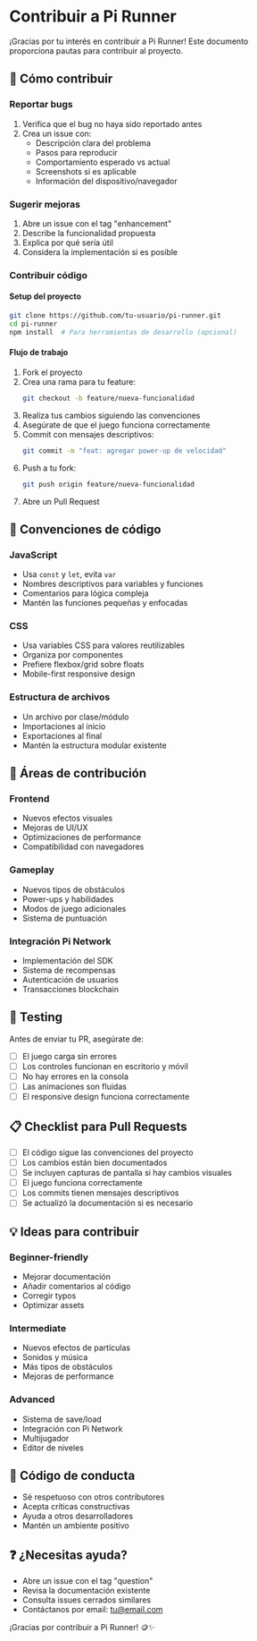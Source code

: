 # Contribuir a Pi Runner

¡Gracias por tu interés en contribuir a Pi Runner! Este documento proporciona pautas para contribuir al proyecto.

## 🚀 Cómo contribuir

### Reportar bugs
1. Verifica que el bug no haya sido reportado antes
2. Crea un issue con:
   - Descripción clara del problema
   - Pasos para reproducir
   - Comportamiento esperado vs actual
   - Screenshots si es aplicable
   - Información del dispositivo/navegador

### Sugerir mejoras
1. Abre un issue con el tag "enhancement"
2. Describe la funcionalidad propuesta
3. Explica por qué sería útil
4. Considera la implementación si es posible

### Contribuir código

#### Setup del proyecto
```bash
git clone https://github.com/tu-usuario/pi-runner.git
cd pi-runner
npm install  # Para herramientas de desarrollo (opcional)
```

#### Flujo de trabajo
1. Fork el proyecto
2. Crea una rama para tu feature:
   ```bash
   git checkout -b feature/nueva-funcionalidad
   ```
3. Realiza tus cambios siguiendo las convenciones
4. Asegúrate de que el juego funciona correctamente
5. Commit con mensajes descriptivos:
   ```bash
   git commit -m "feat: agregar power-up de velocidad"
   ```
6. Push a tu fork:
   ```bash
   git push origin feature/nueva-funcionalidad
   ```
7. Abre un Pull Request

## 📝 Convenciones de código

### JavaScript
- Usa `const` y `let`, evita `var`
- Nombres descriptivos para variables y funciones
- Comentarios para lógica compleja
- Mantén las funciones pequeñas y enfocadas

### CSS
- Usa variables CSS para valores reutilizables
- Organiza por componentes
- Prefiere flexbox/grid sobre floats
- Mobile-first responsive design

### Estructura de archivos
- Un archivo por clase/módulo
- Importaciones al inicio
- Exportaciones al final
- Mantén la estructura modular existente

## 🎯 Áreas de contribución

### Frontend
- Nuevos efectos visuales
- Mejoras de UI/UX
- Optimizaciones de performance
- Compatibilidad con navegadores

### Gameplay
- Nuevos tipos de obstáculos
- Power-ups y habilidades
- Modos de juego adicionales
- Sistema de puntuación

### Integración Pi Network
- Implementación del SDK
- Sistema de recompensas
- Autenticación de usuarios
- Transacciones blockchain

## 🧪 Testing

Antes de enviar tu PR, asegúrate de:
- [ ] El juego carga sin errores
- [ ] Los controles funcionan en escritorio y móvil
- [ ] No hay errores en la consola
- [ ] Las animaciones son fluidas
- [ ] El responsive design funciona correctamente

## 📋 Checklist para Pull Requests

- [ ] El código sigue las convenciones del proyecto
- [ ] Los cambios están bien documentados
- [ ] Se incluyen capturas de pantalla si hay cambios visuales
- [ ] El juego funciona correctamente
- [ ] Los commits tienen mensajes descriptivos
- [ ] Se actualizó la documentación si es necesario

## 💡 Ideas para contribuir

### Beginner-friendly
- Mejorar documentación
- Añadir comentarios al código
- Corregir typos
- Optimizar assets

### Intermediate
- Nuevos efectos de partículas
- Sonidos y música
- Más tipos de obstáculos
- Mejoras de performance

### Advanced
- Sistema de save/load
- Integración con Pi Network
- Multijugador
- Editor de niveles

## 🤝 Código de conducta

- Sé respetuoso con otros contributores
- Acepta críticas constructivas
- Ayuda a otros desarrolladores
- Mantén un ambiente positivo

## ❓ ¿Necesitas ayuda?

- Abre un issue con el tag "question"
- Revisa la documentación existente
- Consulta issues cerrados similares
- Contáctanos por email: tu@email.com

¡Gracias por contribuir a Pi Runner! 🪙✨